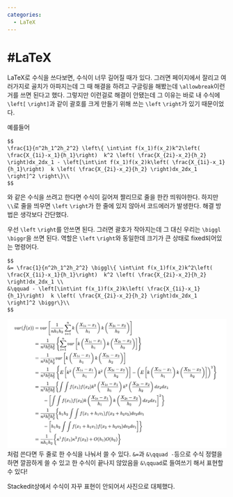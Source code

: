 ```yaml
---
categories:
  - LaTeX
---
```


# #LaTeX

LaTeX로 수식을 쓰다보면, 수식이 너무 길어질 때가 있다. 그러면 페이지에서 잘리고 여러가지로 골치가 아파지는데 그 때 해결을 하려고 구글링을 해봤는데 `\allowbreak`이런거를 쓰면 된다고 했다. 그렇지만 이런걸로 해결이 안됐는데 그 이유는 바로 내 수식에 `\left[` `\right]`과 같이 괄호를 크게 만들기 위해 쓰는 `\left` `\right`가 있기 때문이었다.

예를들어
```
$$
\frac{1}{n^2h_1^2h_2^2} \left\{ \int\int f(x_1)f(x_2)k^2\left( \frac{X_{1i}-x_1}{h_1}\right)  k^2 \left( \frac{X_{2i}-x_2}{h_2} \right)dx_2dx_1 - \left[\int\int f(x_1)f(x_2)k\left( \frac{X_{1i}-x_1}{h_1}\right)  k \left( \frac{X_{2i}-x_2}{h_2} \right)dx_2dx_1 \right]^2 \right\}\\
$$
```
와 같은 수식을 쓰려고 한다면 수식이 길어져 짤리므로 줄을 한칸 띄워야한다. 하지만 `\\`로 줄을 띄우면 `\left` `\right`가 한 줄에 있지 않아서 코드에러가 발생한다. 해결 방법은 생각보다 간단했다.

우선 `\left` `\right`를 안쓰면 된다. 그러면 괄호가 작아지는데 그 대신 우리는 `\biggl` `\biggr`을 쓰면 된다. 역할은 `\left` `\right`와 동일한데 크기가 큰 상태로 fixed되어있는 명령어다.

```
$$
&= \frac{1}{n^2h_1^2h_2^2} \biggl\{ \int\int f(x_1)f(x_2)k^2\left( \frac{X_{1i}-x_1}{h_1}\right)  k^2 \left( \frac{X_{2i}-x_2}{h_2} \right)dx_2dx_1 \\
&\qquad - \left[\int\int f(x_1)f(x_2)k\left( \frac{X_{1i}-x_1}{h_1}\right)  k \left( \frac{X_{2i}-x_2}{h_2} \right)dx_2dx_1 \right]^2 \biggr\}\\
$$
```
![수식을 완성한 모습](https://raw.githubusercontent.com/arrow-economist/imageslibrary/main/SCR-20230924-rtgm.png)
처럼 쓴다면 두 줄로 한 수식을 나눠서 쓸 수 있다.  `&=`과 `&\qquad -`등으로 수식 정렬을 하면 깔끔하게 쓸 수 있고 한 수식이 끝나지 않았음을 `&\qquad`로 들여쓰기 해서 표현할 수 있다!

Stackedit상에서 수식이 자꾸 표현이 안되어서 사진으로 대체했다.
<!--stackedit_data:
eyJoaXN0b3J5IjpbMjgzNTYzNzk3XX0=
-->